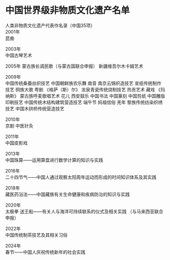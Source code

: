 # 中国世界级非物质文化遗产名单
  
人类非物质文化遗产代表作名录（中国35项）  
2001年  
昆曲

2003年  
中国古琴艺术
  
2005年
蒙古族长调民歌（与蒙古国联合申报）
新疆维吾尔木卡姆艺术

2009年  
中国传统桑蚕丝织技艺
中国朝鲜族农乐舞
南音
南京云锦织造技艺
宣纸传统制作技艺
侗族大歌
粤剧
《格萨（斯）尔》
龙泉青瓷传统烧制技艺
热贡艺术
藏戏
《玛纳斯》
蒙古族呼麦歌唱艺术
花儿
西安鼓乐
中国书法
中国篆刻
中国剪纸
中国雕版印刷技艺
中国传统木结构建筑营造技艺
端午节
妈祖信俗
羌年
黎族传统纺染织绣技艺
中国木拱桥传统营造技艺
  
2010年  
京剧
中医针灸  
  
2011年  
中国皮影戏  

2013年  
中国珠算——运用算盘进行数学计算的知识与实践  

2016年  
二十四节气——中国人通过观察太阳周年运动而形成的时间知识体系及其实践  

2018年  
藏医药浴法——中国藏族有关生命健康和疾病防治的知识与实践  
  
2020年  
太极拳
送王船——有关人与海洋可持续联系的仪式及相关实践 （与马来西亚联合申报）  

2022年  
中国传统制茶技艺及其相关习俗  

2024年  
春节——中国人庆祝传统新年的社会实践


